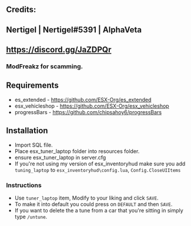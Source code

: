 ## Credits:
## 
## Nertigel | Nertigel#5391 | AlphaVeta
## https://discord.gg/JaZDPQr
### ModFreakz for scamming.

## Requirements
- es_extended - https://github.com/ESX-Org/es_extended
- esx_vehicleshop - https://github.com/ESX-Org/esx_vehicleshop
- progressBars - https://github.com/chipsahoy6/progressBars

## Installation
- Import SQL file.
- Place esx_tuner_laptop folder into resources folder.
- ensure esx_tuner_laptop in server.cfg
- If you're not using my version of esx_inventoryhud make sure you add `tuning_laptop` to `esx_inventoryhud\config.lua`, `Config.CloseUIItems`

### Instructions
- Use `tuner_laptop` item, Modify to your liking and click `SAVE`.
- To make it into default you could press on `DEFAULT` and then `SAVE`.
- If you want to delete the a tune from a car that you're sitting in simply type `/untune`.
